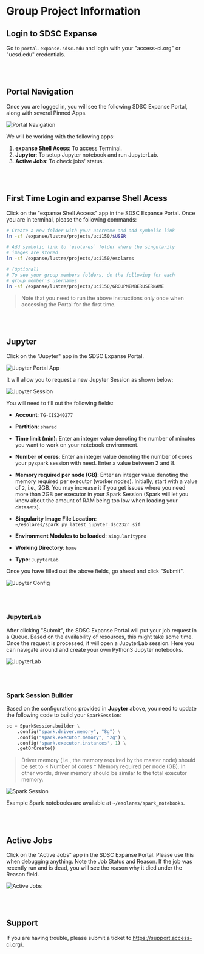 # Group Project Information

## Login to SDSC Expanse
Go to `portal.expanse.sdsc.edu` and login with your "access-ci.org" or "ucsd.edu" credentials.

<br>
<br>

## Portal Navigation
Once you are logged in, you will see the following SDSC Expanse Portal, along with several Pinned Apps. 

![Portal Navigation](images/portal-navigation.png "Portal Navigation")

We will be working with the following apps:
1. **expanse Shell Acess**: To access Terminal.
2. **Jupyter**: To setup Jupyter notebook and run JupyterLab.
3. **Active Jobs**: To check jobs' status.

<br>
<br>

## First Time Login and expanse Shell Acess
Click on the "expanse Shell Access" app in the SDSC Expanse Portal. Once you are in terminal, please the following commands: 
```bash
# Create a new folder with your username and add symbolic link
ln -sf /expanse/lustre/projects/uci150/$USER

# Add symbolic link to `esolares` folder where the singularity
# images are stored
ln -sf /expanse/lustre/projects/uci150/esolares

# (Optional)
# To see your group members folders, do the following for each 
# group member's usernames
ln -sf /expanse/lustre/projects/uci150/GROUPMEMBERUSERNAME
```
>Note that you need to run the above instructions only once when accessing the Portal for the first time. 

<br>
<br>

## Jupyter
Click on the "Jupyter" app in the SDSC Expanse Portal. 

![Jupyter Portal App](images/jupyter-icon.png "Jupyter Portal App")

It will allow you to request a new Jupyter Session as shown below:

![Jupyter Session](images/jupyter-config.png "Jupyter Session")

You will need to fill out the following fields: 
- **Account**: `TG-CIS240277`

- **Partition**: `shared`

- **Time limit (min)**: Enter an integer value denoting the number of minutes you want to work on your notebook environment.

- **Number of cores**: Enter an integer value denoting the number of cores your pyspark session with need. Enter a value between 2 and 8.

- **Memory required per node (GB)**: Enter an integer value denoting the memory required per executor (worker nodes). Initially, start with a value of `2`, i.e., 2GB. You may increase it if you get issues where you need more than 2GB per executor in your Spark Session (Spark will let you know about the amount of RAM being too low when loading your datasets).

- **Singularity Image File Location**: `~/esolares/spark_py_latest_jupyter_dsc232r.sif`

- **Environment Modules to be loaded**: `singularitypro`

- **Working Directory**: `home`

- **Type**: `JupyterLab`

Once you have filled out the above fields, go ahead and click "Submit".

![Jupyter Config](images/jupyter-config2.png "Jupyter Config")

<br>
<br>

### JupyterLab
After clicking "Submit", the SDSC Expanse Portal will put your job request in a Queue. Based on the availability of resources, this might take some time. Once the request is processed, it will open a JupyterLab session. Here you can navigate around and create your own Python3 Jupyter notebooks. 

![JupyterLab](images/jupyterlab.png "JupyterLab")

<br>
<br>

### Spark Session Builder
Based on the configurations provided in **Jupyter** above, you need to update the following code to build your `SparkSession`:
```py
sc = SparkSession.builder \
    .config("spark.driver.memory", "8g") \
    .config("spark.executor.memory", "2g") \
    .config('spark.executor.instances', 1) \
    .getOrCreate()
```

>Driver memory (i.e., the memory required by the master node) should be set to ≤ Number of cores * Memory required per node (GB). In other words, driver memory should be similar to the total executor memory.

![Spark Session](images/spark-session.png "Spark Session")

Example Spark notebooks are available at `~/esolares/spark_notebooks`.

<br>
<br>

## Active Jobs
Click on the "Active Jobs" app in the SDSC Expanse Portal. Please use this when debugging anything. Note the Job Status and Reason. If the job was recently run and is dead, you will see the reason why it died under the Reason field. 

![Active Jobs](images/active-jobs.png "Active Jobs")


<br>
<br>

## Support
If you are having trouble, please submit a ticket to https://support.access-ci.org/.
